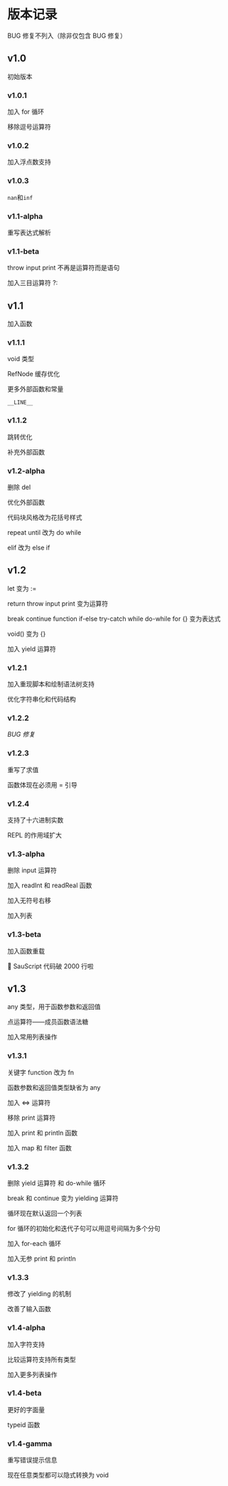 # 版本记录

BUG 修复不列入（除非仅包含 BUG 修复）

## v1.0

初始版本

### v1.0.1

加入 for 循环

移除逗号运算符

### v1.0.2

加入浮点数支持

### v1.0.3

`nan`和`inf`

### v1.1-alpha

重写表达式解析

### v1.1-beta

throw input print 不再是运算符而是语句

加入三目运算符 ?:

## v1.1

加入函数

### v1.1.1

void 类型

RefNode 缓存优化

更多外部函数和常量

`__LINE__`

### v1.1.2

跳转优化

补充外部函数

### v1.2-alpha

删除 del

优化外部函数

代码块风格改为花括号样式

repeat until 改为 do while

elif 改为 else if

## v1.2

let 变为 :=

return throw input print 变为运算符

break continue function if-else try-catch while do-while for {} 变为表达式

void() 变为 {}

加入 yield 运算符

### v1.2.1

加入重现脚本和绘制语法树支持

优化字符串化和代码结构

### v1.2.2

_BUG 修复_

### v1.2.3

重写了求值

函数体现在必须用 = 引导

### v1.2.4

支持了十六进制实数

REPL 的作用域扩大

### v1.3-alpha

删除 input 运算符

加入 readInt 和 readReal 函数

加入无符号右移

加入列表

### v1.3-beta

加入函数重载

:tada: SauScript 代码破 2000 行啦

## v1.3

any 类型，用于函数参数和返回值

点运算符——成员函数语法糖

加入常用列表操作

### v1.3.1

关键字 function 改为 fn

函数参数和返回值类型缺省为 any

加入 <=> 运算符

移除 print 运算符

加入 print 和 println 函数

加入 map 和 filter 函数

### v1.3.2

删除 yield 运算符 和 do-while 循环

break 和 continue 变为 yielding 运算符

循环现在默认返回一个列表

for 循环的初始化和迭代子句可以用逗号间隔为多个分句

加入 for-each 循环

加入无参 print 和 println

### v1.3.3

修改了 yielding 的机制

改善了输入函数

### v1.4-alpha

加入字符支持

比较运算符支持所有类型

加入更多列表操作

### v1.4-beta

更好的字面量

typeid 函数

### v1.4-gamma

重写错误提示信息

现在任意类型都可以隐式转换为 void
